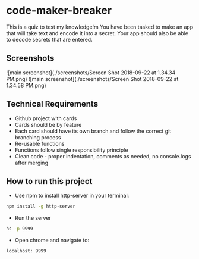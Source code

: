 # code-maker-breaker

This is a quiz to test my knowledge!m You have been tasked to make an app that will take text and encode it into a secret. Your app should also be able to decode secrets that are entered.

## Screenshots
![main screenshot](./screenshots/Screen Shot 2018-09-22 at 1.34.34 PM.png)
![main screenshot](./screenshots/Screen Shot 2018-09-22 at 1.34.58 PM.png)

## Technical Requirements

* Github project with cards
* Cards should be by feature
* Each card should have its own branch and follow the correct git branching process
* Re-usable functions
* Functions follow single responsibility principle
* Clean code - proper indentation, comments as needed, no console.logs after merging

## How to run this project
* Use npm to install http-server in your terminal: 
```sh
npm install -g http-server
```
* Run the server
```sh
hs -p 9999
```
* Open chrome and navigate to: 
```
localhost: 9999
```